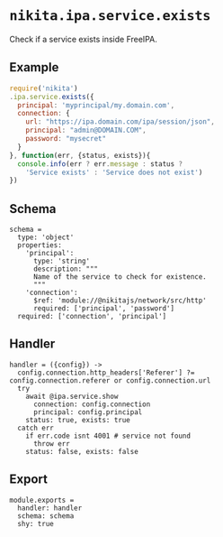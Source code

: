 
# `nikita.ipa.service.exists`

Check if a service exists inside FreeIPA.

## Example

```js
require('nikita')
.ipa.service.exists({
  principal: 'myprincipal/my.domain.com',
  connection: {
    url: "https://ipa.domain.com/ipa/session/json",
    principal: "admin@DOMAIN.COM",
    password: "mysecret"
  }
}, function(err, {status, exists}){
  console.info(err ? err.message : status ?
    'Service exists' : 'Service does not exist')
})
```

## Schema

    schema =
      type: 'object'
      properties:
        'principal':
          type: 'string'
          description: """
          Name of the service to check for existence.
          """
        'connection':
          $ref: 'module://@nikitajs/network/src/http'
          required: ['principal', 'password']
      required: ['connection', 'principal']


## Handler

    handler = ({config}) ->
      config.connection.http_headers['Referer'] ?= config.connection.referer or config.connection.url
      try
        await @ipa.service.show
          connection: config.connection
          principal: config.principal
        status: true, exists: true
      catch err
        if err.code isnt 4001 # service not found
          throw err
        status: false, exists: false
      

## Export

    module.exports =
      handler: handler
      schema: schema
      shy: true
